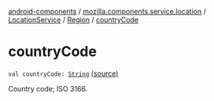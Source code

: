 [android-components](../../../index.md) / [mozilla.components.service.location](../../index.md) / [LocationService](../index.md) / [Region](index.md) / [countryCode](./country-code.md)

# countryCode

`val countryCode: `[`String`](https://kotlinlang.org/api/latest/jvm/stdlib/kotlin/-string/index.html) [(source)](https://github.com/mozilla-mobile/android-components/blob/master/components/service/location/src/main/java/mozilla/components/service/location/LocationService.kt#L32)

Country code; ISO 3166.

